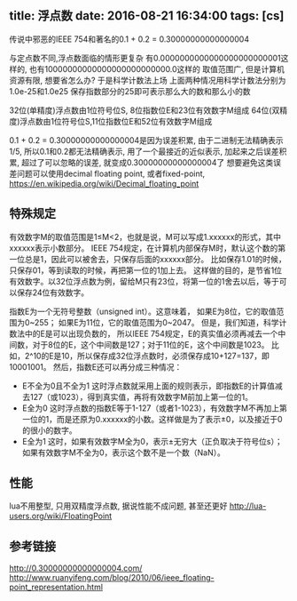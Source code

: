 title: 浮点数
date: 2016-08-21 16:34:00
tags: [cs]
---

传说中邪恶的IEEE 754和著名的0.1 + 0.2 = 0.30000000000000004

<!--more-->

与定点数不同,浮点数面临的情形更复杂
有0.0000000000000000000000001这样的, 也有10000000000000000000000000.0这样的
取值范围广, 但是计算机资源有限, 想要省怎么办? 于是科学计数法上场
上面两种情况用科学计数法分别为1.0e-25和1.0e25
保存指数部分的25即可表示那么大的数和那么小的数

32位(单精度)浮点数由1位符号位S, 8位指数位E和23位有效数字M组成
64位(双精度)浮点数由1位符号位S,11位指数位E和52位有效数字M组成

0.1 + 0.2 = 0.30000000000000004是因为误差积累,
由于二进制无法精确表示1/5, 所以0.1和0.2都无法精确表示, 用了一个最接近的近似表示,
加起来之后误差积累, 超过了可以忽略的误差, 就变成0.30000000000000004了
想要避免这类误差问题可以使用decimal floating point, 或者fixed-point,
https://en.wikipedia.org/wiki/Decimal_floating_point

## 特殊规定

有效数字M的取值范围是1≤M<2，也就是说，M可以写成1.xxxxxx的形式，其中xxxxxx表示小数部分。
IEEE 754规定，在计算机内部保存M时，默认这个数的第一位总是1，因此可以被舍去，只保存后面的xxxxxx部分。
比如保存1.01的时候，只保存01，等到读取的时候，再把第一位的1加上去。
这样做的目的，是节省1位有效数字。以32位浮点数为例，留给M只有23位，将第一位的1舍去以后，等于可以保存24位有效数字。

指数E为一个无符号整数（unsigned int）。这意味着，
如果E为8位，它的取值范围为0~255； 如果E为11位，它的取值范围为0~2047。
但是，我们知道，科学计数法中的E是可以出现负数的，
所以IEEE 754规定，E的真实值必须再减去一个中间数，对于8位的E，这个中间数是127；对于11位的E，这个中间数是1023。
比如，2^10的E是10，所以保存成32位浮点数时，必须保存成10+127=137，即10001001。
然后，指数E还可以再分成三种情况：

* E不全为0且不全为1
这时浮点数就采用上面的规则表示，即指数E的计算值减去127（或1023），得到真实值，再将有效数字M前加上第一位的1。
* E全为0
这时浮点数的指数E等于1-127（或者1-1023），有效数字M不再加上第一位的1，而是还原为0.xxxxxx的小数。这样做是为了表示±0，以及接近于0的很小的数字。
* E全为1
这时，如果有效数字M全为0，表示±无穷大（正负取决于符号位s）；如果有效数字M不全为0，表示这个数不是一个数（NaN）。

## 性能

lua不用整型, 只用双精度浮点数, 据说性能不成问题, 甚至还更好
http://lua-users.org/wiki/FloatingPoint

## 参考链接
http://0.30000000000000004.com/
http://www.ruanyifeng.com/blog/2010/06/ieee_floating-point_representation.html

